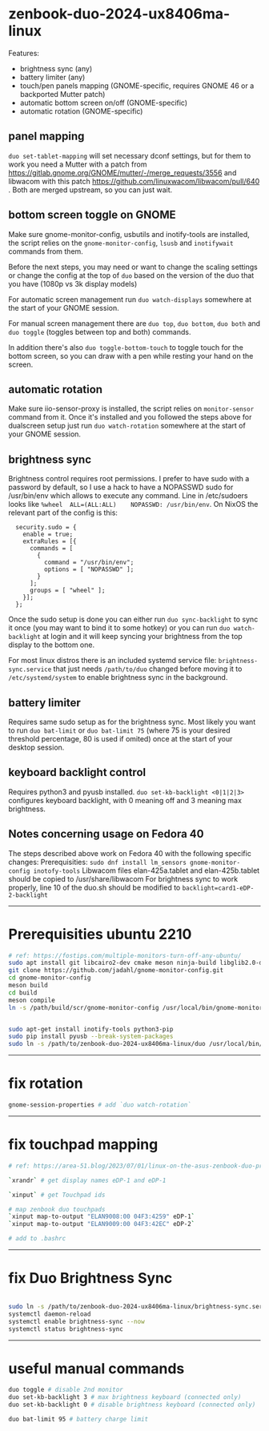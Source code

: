 # zenbook-duo-2024-ux8406ma-linux

Features:
* brightness sync (any)
* battery limiter (any)
* touch/pen panels mapping (GNOME-specific, requires GNOME 46 or a backported Mutter patch)
* automatic bottom screen on/off (GNOME-specific)
* automatic rotation (GNOME-specific)

## panel mapping

`duo set-tablet-mapping` will set necessary dconf settings, but for them to work you need a Mutter with a patch from https://gitlab.gnome.org/GNOME/mutter/-/merge_requests/3556 and libwacom with this patch https://github.com/linuxwacom/libwacom/pull/640 . Both are merged upstream, so you can just wait.

## bottom screen toggle on GNOME

Make sure gnome-monitor-config, usbutils and inotify-tools are installed, the script relies on the `gnome-monitor-config`, `lsusb` and `inotifywait` commands from them.

Before the next steps, you may need or want to change the scaling settings or change the config at the top of `duo` based on the version of the duo that you have (1080p vs 3k display models)

For automatic screen management run `duo watch-displays` somewhere at the start of your GNOME session.

For manual screen management there are `duo top`, `duo bottom`, `duo both` and `duo toggle` (toggles between top and both) commands.

In addition there's also `duo toggle-bottom-touch` to toggle touch for the bottom screen, so you can draw with a pen while resting your hand on the screen.

## automatic rotation

Make sure iio-sensor-proxy is installed, the script relies on `monitor-sensor` command from it. Once it's installed and you followed the steps above for dualscreen setup just run `duo watch-rotation` somewhere at the start of your GNOME session.

## brightness sync

Brightness control requires root permissions. I prefer to have sudo with a password by default, so I use a hack to have a NOPASSWD sudo for /usr/bin/env which allows to execute any command. Line in /etc/sudoers looks like `%wheel  ALL=(ALL:ALL)    NOPASSWD: /usr/bin/env`. On NixOS the relevant part of the config is this:

```
  security.sudo = {
    enable = true;
    extraRules = [{
      commands = [
        {
          command = "/usr/bin/env";
          options = [ "NOPASSWD" ];
        }
      ];
      groups = [ "wheel" ];
    }];
  };
```

Once the sudo setup is done you can either run `duo sync-backlight` to sync it once (you may want to bind it to some hotkey) or you can run `duo watch-backlight` at login and it will keep syncing your brightness from the top display to the bottom one.

For most linux distros there is an included systemd service file: `brightness-sync.service` that just needs `/path/to/duo` changed before moving it to `/etc/systemd/system` to enable brightness sync in the background.

## battery limiter

Requires same sudo setup as for the brightness sync. Most likely you want to run `duo bat-limit` or `duo bat-limit 75` (where 75 is your desired threshold percentage, 80 is used if omited) once at the start of your desktop session.

## keyboard backlight control

Requires python3 and pyusb installed. `duo set-kb-backlight <0|1|2|3>` configures keyboard backlight, with 0 meaning off and 3 meaning max brightness.

## Notes concerning usage on Fedora 40

The steps described above work on Fedora 40 with the following specific changes:
Prerequisities:
`sudo dnf install lm_sensors gnome-monitor-config inotofy-tools`
Libwacom files elan-425a.tablet and elan-425b.tablet should be copied to /usr/share/libwacom
For brightness sync to work properly, line 10 of the duo.sh should be modified to `backlight=card1-eDP-2-backlight`


---
# Prerequisities ubuntu 2210
```sh
# ref: https://fostips.com/multiple-monitors-turn-off-any-ubuntu/
sudo apt install git libcairo2-dev cmake meson ninja-build libglib2.0-dev
git clone https://github.com/jadahl/gnome-monitor-config.git
cd gnome-monitor-config
meson build
cd build
meson compile
ln -s /path/build/scr/gnome-monitor-config /usr/local/bin/gnome-monitor-config


sudo apt-get install inotify-tools python3-pip
sudo pip install pyusb --break-system-packages
sudo ln -s /path/to/zenbook-duo-2024-ux8406ma-linux/duo /usr/local/bin/duo
```
---
# fix rotation

```sh
gnome-session-properties # add `duo watch-rotation`
```

---

# fix touchpad mapping
```sh
# ref: https://area-51.blog/2023/07/01/linux-on-the-asus-zenbook-duo-pro-14/

`xrandr` # get display names eDP-1 and eDP-1

`xinput` # get Touchpad ids

# map zenbook duo touchpads
`xinput map-to-output "ELAN9008:00 04F3:4259" eDP-1`
`xinput map-to-output "ELAN9009:00 04F3:42EC" eDP-2`

# add to .bashrc
```

---
# fix Duo Brightness Sync
```sh

sudo ln -s /path/to/zenbook-duo-2024-ux8406ma-linux/brightness-sync.service /etc/systemd/system/brightness-sync.service
systemctl daemon-reload
systemctl enable brightness-sync --now
systemctl status brightness-sync
```

---
# useful manual commands
```sh
duo toggle # disable 2nd monitor
duo set-kb-backlight 3 # max brightness keyboard (connected only)
duo set-kb-backlight 0 # disable brightness keyboard (connected only)

duo bat-limit 95 # battery charge limit

```
